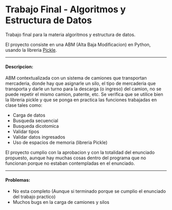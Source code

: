 # Trabajo Final - Algoritmos y Estructura de Datos
Trabajo final para la materia algoritmos y estructura de datos.

El proyecto consiste en una ABM (Alta Baja Modificacion) en Python, usando la libreria [Pickle](https://docs.python.org/3/library/pickle.html).

-----
#### Descripcion:
ABM contextualizada con un sistema de camiones que transportan mercaderia, donde hay que asignarle un silo, el tipo de mercaderia que transporta y darle un turno para la descarga (o ingreso) del camion, no se puede repetir el mismo camion, patente, etc. Se verifica que se utilice bien la libreria pickle y que se ponga en practica las funciones trabajadas en clase tales como:
 - Carga de datos
 - Busqueda secuencial
 - Busqueda dicotomica
 - Validar tipos
 - Validar datos ingresados
 - Uso de espacios de memoria (libreria Pickle)

El proyecto cumplio con la aprobacion y con la totalidad del enunciado propuesto, aunque hay muchas cosas dentro del programa que no funcionan porque no estaban contempladas en el enunciado.

-----

#### Problemas:   
- No esta completo (Aunque si terminado porque se cumplio el enunciado del trabajo practico)
- Muchos bugs en la carga de camiones y silos
